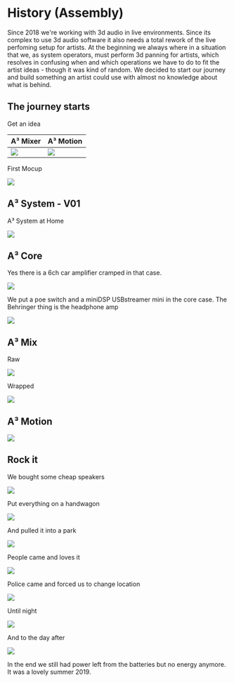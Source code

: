 # History (Assembly)
Since 2018 we're working with 3d audio in live environments. Since its complex to use 3d audio software it also needs a total rework of the live perfoming setup for artists. At the beginning we always where in a situation that we, as system operators, must perform 3d panning for artists, which resolves in confusing when and which operations we have to do to fit the artist ideas - though it was kind of random. We decided to start our journey and build something an artist could use with almost no knowledge about what is behind.

## The journey starts

Get an idea

A³ Mixer | A³ Motion
--- | ---
![](pics_assembly/v00/a3mix-lose.jpg) | ![](pics_assembly/history/re_a3moc_mockup.jpg)

First Mocup

![](pics_assembly/history/re_202102-v00-a3-system-firstdraft.jpg)

## A³ System - V01
A³ System at Home

![](pics_assembly/history/re_202103-v01-a3-system.jpg)

## A³ Core

Yes there is a 6ch car amplifier cramped in that case.

![](pics_assembly/history/re_202109-v01-a3core-12v-front.jpg) 

We put a poe switch and a miniDSP USBstreamer mini in the core case. 
The Behringer thing is the headphone amp

![](pics_assembly/history/re_202109-v01-a3core-12v-back.jpg)

## A³ Mix 

Raw

![](pics_assembly/v01/a3mix-prototype.jpg)

Wrapped

![](pics_assembly/history/re_202112-v01-a3mix-green.jpg)

## A³ Motion

![](pics_assembly/history/re_202109-v01-a3motion.jpg)
## Rock it
We bought some cheap speakers

![](pics_assembly/history/re_202106-v01-a3-system-Controloneonstands.jpg)

Put everything on a handwagon

![](pics_assembly/history/re_202109-v01-a3-system-parkrave-packed.jpg)

And pulled it into a park

![](pics_assembly/history/re_202109-v01-a3-system-parkrave-buildup.jpg)

People came and loves it

![](pics_assembly/history/re_202109-v01-a3-system-parkrave-ongoing.jpg)

Police came and forced us to change location

![](pics_assembly/history/re_202109-v01-a3-system-parkrave-nextlocation.jpg)

Until night

![](pics_assembly/history/re_202107-a3-system-wannseeravebynight.jpg)


And to the day after

![](pics_assembly/history/re_202109-v01-a3-system-parkrave-over.jpg)

In the end we still had power left from the batteries but no energy anymore. It was a lovely summer 2019.